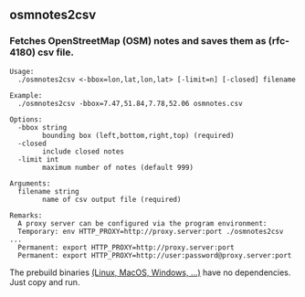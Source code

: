 ## osmnotes2csv
### Fetches OpenStreetMap (OSM) notes and saves them as (rfc-4180) csv file.

    Usage:
      ./osmnotes2csv <-bbox=lon,lat,lon,lat> [-limit=n] [-closed] filename
    
    Example:
      ./osmnotes2csv -bbox=7.47,51.84,7.78,52.06 osmnotes.csv
    
    Options:
      -bbox string
        	bounding box (left,bottom,right,top) (required)
      -closed
        	include closed notes
      -limit int
        	maximum number of notes (default 999)
    
    Arguments:
      filename string
            name of csv output file (required)
    
    Remarks:
      A proxy server can be configured via the program environment:
      Temporary: env HTTP_PROXY=http://proxy.server:port ./osmnotes2csv ...
      Permanent: export HTTP_PROXY=http://proxy.server:port
      Permanent: export HTTP_PROXY=http://user:password@proxy.server:port

The prebuild binaries [(Linux, MacOS, Windows, ...)](http://Missing.link) have no dependencies. Just copy and run.


